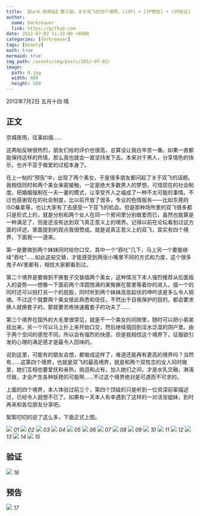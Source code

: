 ```yaml
---
title: 【Dark 妖艳贴】第三贴，关于双飞的四个境界。[15P] + [1P预告] + [1P验证]
author:
  name: Darkreaver
  link: https://github.com
date: 2012-07-02 11:33:00 +0800
categories: [darkreaver]
tags: [beauty]
math: true
mermaid: true
img_path: /assets/img/posts/2012-07-02/
image:
  path: 0.jpg
  width: 800
  height: 500
---
```


2012年7月2日  五月十四  晴

## 正文

京城夜雨，往事如烟……

这两帖反映很热烈，朋友们给的评价也很高，总算没让我白辛苦一番。如果一直都能保持这样的热情，那么我也就会一直坚持发下去。本来对于男人，分享情色的快乐，也许不亚于做爱的过程本身了。

在上一帖的“预告”中，出现了两个美女，于是很多朋友都问起了关于双飞的话题。我相信同时和两个美女亲密接触，一定是绝大多数男人的梦想。可惜现在的社会制度，把婚姻强制在一夫一妻的模式，让享受齐人之福成了一种不太可能的事情。不过也感谢现在的社会制度，比以前开放了很多，专业的色情服务——比如东莞的ISO桑拿等，也让大家有了去感受一下双飞的机会。但是那种场所里的双飞很多都只是形式上的，就是分别和两个女人在同一个房间里分别做爱而已，虽然也能算是一种满足了，但是还没有达到双飞真正意义上的境界。记得以前在论坛看到过这方面的评述，里面提到的观点我很赞成。就是说真正意义上的双飞，其实有四个境界，下面我一一道来。

第一是要做到两个妹妹同时给你口交，其中一个“吞吐”几下，马上另一个要能继续“吞吐”……如此这般交替，才能感受到两张小嘴里不同的方式和力度，这个很多鬼子AV里都有，相信大家都看到过。

第二个境界是要做到不换套子交替插两个美女，这种情况下本人强烈推荐从后面插入的姿势——想像一下面前两个浑圆饱满的美臀撅在那里等着你的进入，插一个的同时还可以拍打另一个的屁股，同时听到两个妹妹高低起伏的呻吟该是多么令人销魂。不过这个就要两个美女彼此熟悉和信任，不然出于自我保护的目的，都会要求换人就换套子的，那就要苦练快速戴套子的功夫了……

第三个境界在国外的大毛里很常见，就是干一个美女的间隙里，随时可以把小弟弟拔出来，另一个可以马上扑上来开始口交，然后继续插回到淫水泛滥的阴户里。由于两个空间的感觉不同，所以会有强烈的快感，但是我相信这个境界下，征服欲引发的心理的满足感才是最令人回味的。

说到这里，可能有的朋友会想，都做成这样了，难道还能再有更高的境界吗？当然有……这第四个境界，也就是双飞的最高境界，就是和两个双性恋的女人同时做爱，她们互相也要爱抚和亲热，挑逗和占有，加入她们之间，才是水乳交融，淋漓尽致，才会产生各种妖艳的可能啊……不过这个境界绝对是可遇而不可求的。

上面的四个境界，本人体验过前三个，第四个顶级的只是听到一位资深前辈描述过，已经令人遐想不已了。如果有一天本人有幸遇到了这样的一对活宝姐妹，到时再来和各位朋友分享吧。

絮絮叨叨的说了这么多，下面正式上图。

![](1.jpg)
_01_
![](2.jpg)
_02_
![](3.jpg)
_03_
![](4.jpg)
_04_
![](5.jpg)
_05_
![](6.jpg)
_06_
![](7.jpg)
_07_
![](8.jpg)
_08_
![](9.jpg)
_09_
![](10.jpg)
_10_
![](11.jpg)
_11_
![](12.jpg)
_12_
![](13.jpg)
_13_
![](14.jpg)
_14_
![](15.jpg)
_15_

## 验证

![](17.jpg)
_16_

## 预告

![](16.jpg)
_17_


